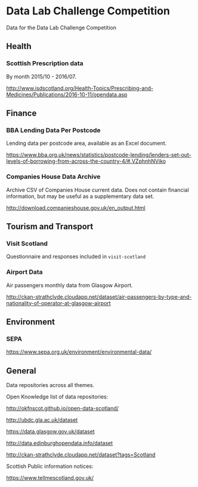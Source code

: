 # Data Lab Challenge Competition

Data for the Data Lab Challenge Competition

## Health

### Scottish Prescription data

By month 2015/10 - 2016/07.

http://www.isdscotland.org/Health-Topics/Prescribing-and-Medicines/Publications/2016-10-11/opendata.asp

## Finance

### BBA Lending Data Per Postcode

Lending data per postcode area, available as an Excel document.

https://www.bba.org.uk/news/statistics/postcode-lending/lenders-set-out-levels-of-borrowing-from-across-the-country-4/#.VZphnhNViko


### Companies House Data Archive

Archive CSV of Companies House current data. Does not contain financial information, but may be useful as a supplementary data set.

http://download.companieshouse.gov.uk/en_output.html

## Tourism and Transport

### Visit Scotland

Questionnaire and responses included in `visit-scotland`

### Airport Data

Air passengers monthly data from Glasgow Airport.

http://ckan-strathclyde.cloudapp.net/dataset/air-passengers-by-type-and-nationality-of-operator-at-glasgow-airport

## Environment

### SEPA

https://www.sepa.org.uk/environment/environmental-data/

## General

Data repositories across all themes.

Open Knowledge list of data repositories:

http://okfnscot.github.io/open-data-scotland/

http://ubdc.gla.ac.uk/dataset

https://data.glasgow.gov.uk/dataset

http://data.edinburghopendata.info/dataset

http://ckan-strathclyde.cloudapp.net/dataset?tags=Scotland

Scottish Public information notices:

https://www.tellmescotland.gov.uk/
